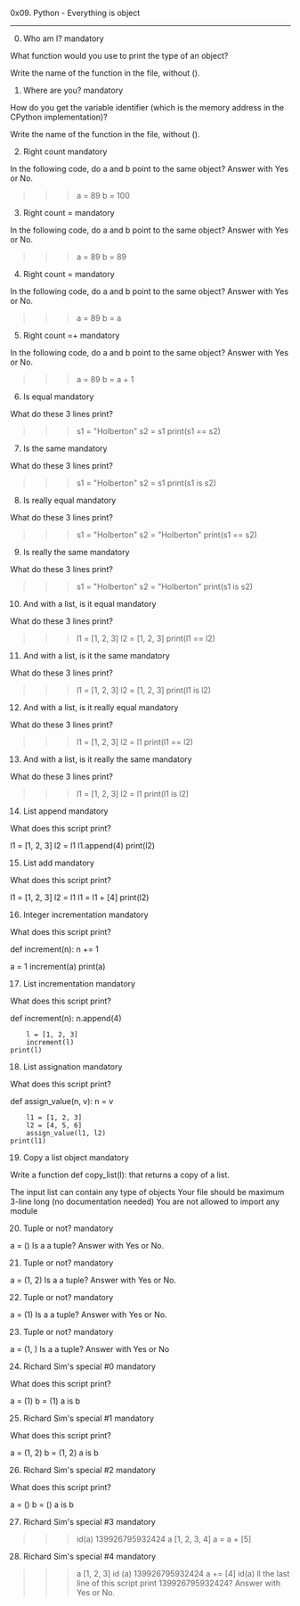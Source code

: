 0x09. Python - Everything is object
___________________________________

0. Who am I? mandatory

What function would you use to print the type of an object?

Write the name of the function in the file, without ().

1. Where are you? mandatory

How do you get the variable identifier (which is the memory address in the CPython implementation)?

Write the name of the function in the file, without ().

2. Right count mandatory

In the following code, do a and b point to the same object? Answer with Yes or No.

>>> a = 89
>>> b = 100

3. Right count = mandatory

In the following code, do a and b point to the same object? Answer with Yes or No.

>>> a = 89
>>> b = 89

4. Right count = mandatory

In the following code, do a and b point to the same object? Answer with Yes or No.

>>> a = 89
>>> b = a

5. Right count =+ mandatory

In the following code, do a and b point to the same object? Answer with Yes or No.

>>> a = 89
>>> b = a + 1

6. Is equal mandatory

What do these 3 lines print?

>>> s1 = "Holberton"
>>> s2 = s1
>>> print(s1 == s2)

7. Is the same mandatory

What do these 3 lines print?

>>> s1 = "Holberton"
>>> s2 = s1
>>> print(s1 is s2)

8. Is really equal mandatory

What do these 3 lines print?

>>> s1 = "Holberton"
>>> s2 = "Holberton"
>>> print(s1 == s2)

9. Is really the same mandatory

What do these 3 lines print?

>>> s1 = "Holberton"
>>> s2 = "Holberton"
>>> print(s1 is s2)

10. And with a list, is it equal mandatory

What do these 3 lines print?

>>> l1 = [1, 2, 3]
>>> l2 = [1, 2, 3] 
>>> print(l1 == l2)

11. And with a list, is it the same mandatory

What do these 3 lines print?

>>> l1 = [1, 2, 3]
>>> l2 = [1, 2, 3] 
>>> print(l1 is l2)

12. And with a list, is it really equal mandatory

What do these 3 lines print?

>>> l1 = [1, 2, 3]
>>> l2 = l1
>>> print(l1 == l2)

13. And with a list, is it really the same mandatory

What do these 3 lines print?

>>> l1 = [1, 2, 3]
>>> l2 = l1
>>> print(l1 is l2)

14. List append mandatory

What does this script print?

l1 = [1, 2, 3]
l2 = l1
l1.append(4)
print(l2)

15. List add mandatory

What does this script print?

l1 = [1, 2, 3]
l2 = l1
l1 = l1 + [4]
print(l2)

16. Integer incrementation mandatory

What does this script print?

def increment(n):
      n += 1

a = 1
increment(a)
print(a)

17. List incrementation mandatory

What does this script print?

def increment(n):
	    n.append(4)

	    l = [1, 2, 3]
	    increment(l)
	print(l)

18. List assignation mandatory

What does this script print?

def assign_value(n, v):
	    n = v

	    l1 = [1, 2, 3]
	    l2 = [4, 5, 6]
	    assign_value(l1, l2)
	print(l1)

19. Copy a list object mandatory

Write a function def copy_list(l): that returns a copy of a list.

The input list can contain any type of objects
Your file should be maximum 3-line long (no documentation needed)
You are not allowed to import any module

20. Tuple or not? mandatory

a = ()
Is a a tuple? Answer with Yes or No.

21. Tuple or not? mandatory

a = (1, 2)
Is a a tuple? Answer with Yes or No.

22. Tuple or not? mandatory

a = (1)
Is a a tuple? Answer with Yes or No.

23. Tuple or not? mandatory

a = (1, )
Is a a tuple? Answer with Yes or No

24. Richard Sim's special #0 mandatory

What does this script print?

a = (1)
b = (1)
a is b

25. Richard Sim's special #1 mandatory

What does this script print?

a = (1, 2)
b = (1, 2)
a is b

26. Richard Sim's special #2 mandatory

What does this script print?

a = ()
b = ()
a is b

27. Richard Sim's special #3 mandatory

>>> id(a)
139926795932424
>>> a
[1, 2, 3, 4]
>>> a = a + [5]

28. Richard Sim's special #4 mandatory

>>> a
[1, 2, 3]
>>> id (a)
139926795932424
>>> a += [4]
>>> id(a)
ll the last line of this script print 139926795932424? Answer with Yes or No.
